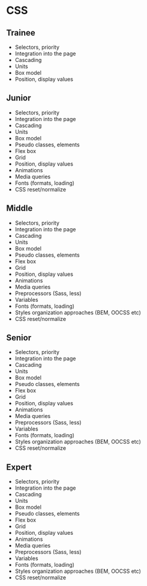 # CSS
 
## Trainee

- Selectors, priority
- Integration into the page
- Cascading
- Units
- Box model
- Position, display values

## Junior

- Selectors, priority
- Integration into the page
- Cascading
- Units
- Box model
- Pseudo classes, elements
- Flex box
- Grid
- Position, display values
- Animations
- Media queries
- Fonts (formats, loading)
- CSS reset/normalize

## Middle

- Selectors, priority
- Integration into the page
- Cascading
- Units
- Box model
- Pseudo classes, elements
- Flex box
- Grid
- Position, display values
- Animations
- Media queries
- Preprocessors (Sass, less)
- Variables
- Fonts (formats, loading)
- Styles organization approaches (BEM, OOCSS etc)
- CSS reset/normalize

## Senior

- Selectors, priority
- Integration into the page
- Cascading
- Units
- Box model
- Pseudo classes, elements
- Flex box
- Grid
- Position, display values
- Animations
- Media queries
- Preprocessors (Sass, less)
- Variables
- Fonts (formats, loading)
- Styles organization approaches (BEM, OOCSS etc)
- CSS reset/normalize

## Expert

- Selectors, priority
- Integration into the page
- Cascading
- Units
- Box model
- Pseudo classes, elements
- Flex box
- Grid
- Position, display values
- Animations
- Media queries
- Preprocessors (Sass, less)
- Variables
- Fonts (formats, loading)
- Styles organization approaches (BEM, OOCSS etc)
- CSS reset/normalize
